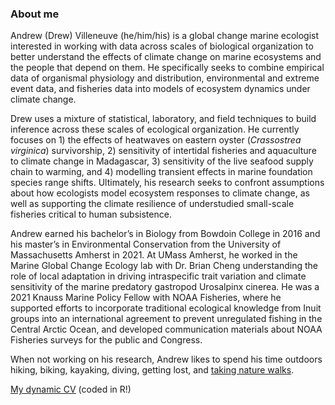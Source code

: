 ### About me

Andrew (Drew) Villeneuve (he/him/his) is a global change marine ecologist interested in working with data across scales of biological organization to better understand the effects of climate change on marine ecosystems and the people that depend on them. He specifically seeks to combine empirical data of organismal physiology and distribution, environmental and extreme event data, and fisheries data into models of ecosystem dynamics under climate change. 

Drew uses a mixture of statistical, laboratory, and field techniques to build inference across these scales of ecological organization. He currently focuses on 1) the effects of heatwaves on eastern oyster (_Crassostrea virginica_) survivorship, 2) sensitivity of intertidal fisheries and aquaculture to climate change in Madagascar, 3) sensitivity of the live seafood supply chain to warming, and 4) modelling transient effects in marine foundation species range shifts. Ultimately, his research seeks to confront assumptions about how ecologists model ecosystem responses to climate change, as well as supporting the climate resilience of understudied small-scale fisheries critical to human subsistence.

Andrew earned his bachelor’s in Biology from Bowdoin College in 2016 and his master’s in Environmental Conservation from the University of Massachusetts Amherst in 2021. At UMass Amherst, he worked in the Marine Global Change Ecology lab with Dr. Brian Cheng understanding the role of local adaptation in driving intraspecific trait variation and climate sensitivity of the marine predatory gastropod Urosalpinx cinerea. He was a 2021 Knauss Marine Policy Fellow with NOAA Fisheries, where he supported efforts to incorporate traditional ecological knowledge from Inuit groups into an international agreement to prevent unregulated fishing in the Central Arctic Ocean, and developed communication materials about NOAA Fisheries surveys for the public and Congress. 

When not working on his research, Andrew likes to spend his time outdoors hiking, biking, kayaking, diving, getting lost, and [taking nature walks](https://www.inaturalist.org/people/1160923). 

[My dynamic CV](https://github.com/villesci/CV/blob/main/villeneuve_cv/villeneuve_cv2.pdf) (coded in R!)

